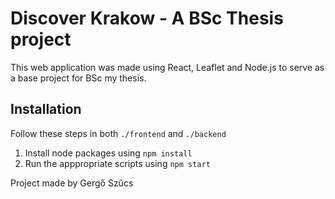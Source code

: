 # Discover Krakow - A BSc Thesis project

This web application was made using React, Leaflet and Node.js to serve as a base project for BSc my thesis.

## Installation 
Follow these steps in both `./frontend` and `./backend`
1. Install node packages using `npm install`
2. Run the apppropriate scripts using `npm start`

Project made by Gergő Szűcs